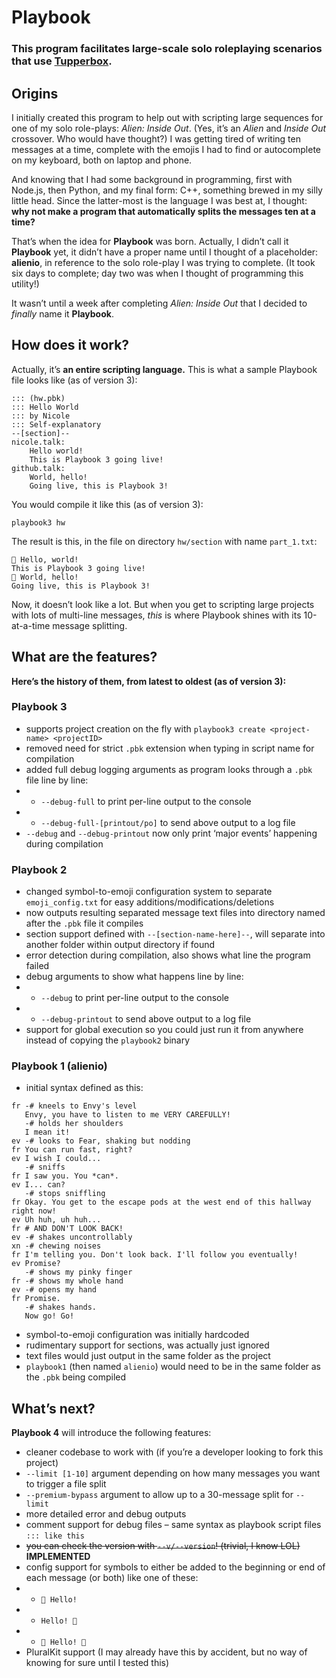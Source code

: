 # Playbook
### This program facilitates large-scale solo roleplaying scenarios that use [Tupperbox](https://tupperbox.app).
## Origins
I initially created this program to help out with scripting large sequences for one of my solo role-plays: *Alien: Inside Out*. (Yes, it’s an *Alien* and *Inside Out* crossover. Who would have thought?) I was getting tired of writing ten messages at a time, complete with the emojis I had to find or autocomplete on my keyboard, both on laptop and phone.

And knowing that I had some background in programming, first with Node.js, then Python, and my final form: C++, something brewed in my silly little head. Since the latter-most is the language I was best at, I thought: **why not make a program that automatically splits the messages ten at a time?**

That’s when the idea for **Playbook** was born. Actually, I didn’t call it **Playbook** yet, it didn’t have a proper name until I thought of a placeholder: **alienio**, in reference to the solo role-play I was trying to complete. (It took six days to complete; day two was when I thought of programming this utility!)

It wasn’t until a week after completing *Alien: Inside Out* that I decided to *finally* name it **Playbook**.

## How does it work?
Actually, it’s **an entire scripting language.** This is what a sample Playbook file looks like (as of version 3):
```
::: (hw.pbk)
::: Hello World
::: by Nicole
::: Self-explanatory
--[section]--
nicole.talk:
    Hello world!
    This is Playbook 3 going live!
github.talk:
    World, hello!
    Going live, this is Playbook 3!
```
You would compile it like this (as of version 3):
```
playbook3 hw
```
The result is this, in the file on directory `hw/section` with name `part_1.txt`:
```
👩 Hello, world!
This is Playbook 3 going live!
🤖 World, hello!
Going live, this is Playbook 3!
```
Now, it doesn’t look like a lot. But when you get to scripting large projects with lots of multi-line messages, *this* is where Playbook shines with its 10-at-a-time message splitting.

## What are the features?
**Here’s the history of them, from latest to oldest (as of version 3):**
### Playbook 3
- supports project creation on the fly with `playbook3 create <project-name> <projectID>`
- removed need for strict `.pbk` extension when typing in script name for compilation
- added full debug logging arguments as program looks through a `.pbk` file line by line:
- - `--debug-full` to print per-line output to the console
- - `--debug-full-[printout/po]` to send above output to a log file
- `--debug` and `--debug-printout` now only print ‘major events’ happening during compilation

### Playbook 2
- changed symbol-to-emoji configuration system to separate `emoji_config.txt` for easy additions/modifications/deletions
- now outputs resulting separated message text files into directory named after the `.pbk` file it compiles
- section support defined with `--[section-name-here]--`, will separate into another folder within output directory if found
- error detection during compilation, also shows what line the program failed
- debug arguments to show what happens line by line:
- - `--debug` to print per-line output to the console
- - `--debug-printout` to send above output to a log file
- support for global execution so you could just run it from anywhere instead of copying the `playbook2` binary

### Playbook 1 (alienio)
- initial syntax defined as this:
```=== envy escape BEGIN ===
fr -# kneels to Envy's level
   Envy, you have to listen to me VERY CAREFULLY!
   -# holds her shoulders
   I mean it!
ev -# looks to Fear, shaking but nodding
fr You can run fast, right?
ev I wish I could...
   -# sniffs
fr I saw you. You *can*.
ev I... can?
   -# stops sniffling
fr Okay. You get to the escape pods at the west end of this hallway right now!
ev Uh huh, uh huh...
fr # AND DON'T LOOK BACK!
ev -# shakes uncontrollably
xn -# chewing noises
fr I'm telling you. Don't look back. I'll follow you eventually!
ev Promise?
   -# shows my pinky finger
fr -# shows my whole hand
ev -# opens my hand
fr Promise.
   -# shakes hands.
   Now go! Go!
```
- symbol-to-emoji configuration was initially hardcoded
- rudimentary support for sections, was actually just ignored
- text files would just output in the same folder as the project
- `playbook1` (then named `alienio`) would need to be in the same folder as the `.pbk` being compiled

## What’s next?
**Playbook 4** will introduce the following features:
- cleaner codebase to work with (if you’re a developer looking to fork this project)
- `--limit [1-10]` argument depending on how many messages you want to trigger a file split
- `--premium-bypass` argument to allow up to a 30-message split for `--limit`
- more detailed error and debug outputs
- comment support for debug files – same syntax as playbook script files `::: like this`
- ~~you can check the version with `--v/--version`! (trivial, I know LOL)~~ **IMPLEMENTED**
- config support for symbols to either be added to the beginning or end of each message (or both) like one of these:
- - `👋 Hello!`
- - `Hello! 👋`
- - `👋 Hello! 👋`
- PluralKit support (I may already have this by accident, but no way of knowing for sure until I tested this)
